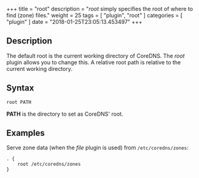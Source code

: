+++
title = "root"
description = "*root* simply specifies the root of where to find (zone) files."
weight = 25
tags = [ "plugin", "root" ]
categories = [ "plugin" ]
date = "2018-01-25T23:05:13.453497"
+++

## Description

The default root is the current working directory of CoreDNS. The *root* plugin allows you to change
this. A relative root path is relative to the current working directory.

## Syntax

~~~ txt
root PATH
~~~

**PATH** is the directory to set as CoreDNS' root.

## Examples

Serve zone data (when the *file* plugin is used) from `/etc/coredns/zones`:

~~~ corefile
. {
    root /etc/coredns/zones
}
~~~
